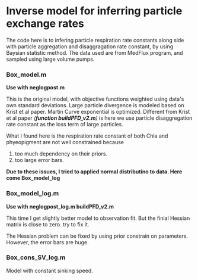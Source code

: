 #  Inverse model for inferring particle exchange rates

The code here is to infering particle respiration rate constants along side 
with particle aggregation and disaggragation rate constant, by using Baysian 
statistic method. The data used are from MedFlux program, and sampled using 
large volume pumps. 

### Box_model.m
 
 **Use with neglogpost.m**

 This is the original model, with objective functions weighted using 
 data's own standard deviations. Large particle divergence is modeled
 based on Krist et al paper. Martin Curve exponential is optimized.
 Different from Krist et al paper *(**function buildPFD_v2.m**)* is 
 here we use particle 
 disaggregation rate constant as the loss term of large particles.

 What I found here is the respiration rate constant of both Chla and
 phyeopigment are not well constrained because
 1) too much dependency on their priors.
 2) too large error bars.

**Due to these issues, I tried to applied normal distributino to
data. Here come Box_model_log**

### Box_model_log.m

**Use with neglogpost_log.m buildPFD_v2.m**

This time I get slightly better model to observation fit. But 
the finial Hessian matrix is close to zero. try to fix it.

The Hessian problem can be fixed by using prior constrain on 
parameters. However, the error bars are huge. 


### Box_cons_SV_log.m 

Model with constant sinking speed.



